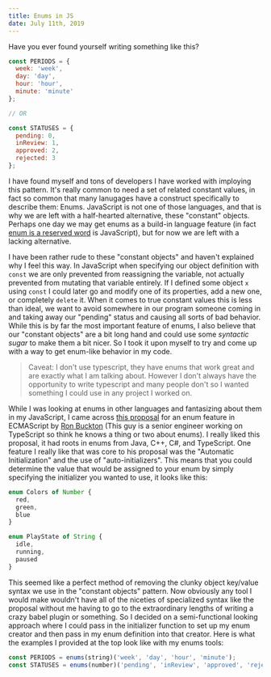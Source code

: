 ```yaml
---
title: Enums in JS
date: July 11th, 2019
---
```


Have you ever found yourself writing something like this?

```js
const PERIODS = {
  week: 'week',
  day: 'day',
  hour: 'hour',
  minute: 'minute'
};

// OR

const STATUSES = {
  pending: 0,
  inReview: 1,
  approved: 2,
  rejected: 3
};
```

I have found myself and tons of developers I have worked with imploying this pattern. It's really common to need a set of related constant values, in fact so common that many lanugages have a construct specifically to describe them: Enums. JavaScript is not one of those languages, and that is why we are left with a half-hearted alternative, these "constant" objects. Perhaps one day we may get enums as a build-in language feature (in fact [enum is a reserved word](http://www.javascripter.net/faq/reserved.htm) is JavaScript), but for now we are left with a lacking alternative.

I have been rather rude to these "constant objects" and haven't explained why I feel this way. In JavaScript when specifying our object definition with `const` we are only prevented from reassigning the variable, not actually prevented from mutating that variable entirely. If I defined some object `x` using `const` I could later go and modify one of its properties, add a new one, or completely `delete` it. When it comes to true constant values this is less than ideal, we want to avoid somewhere in our program someone coming in and taking away our "pending" status and causing all sorts of bad behavior. While this is by far the most important feature of enums, I also believe that our "constant objects" are a bit long hand and could use some *syntactic sugar* to make them a bit nicer. So I took it upon myself to try and come up with a way to get enum-like behavior in my code.

> Caveat: I don't use typescript, they have enums that work great and are exactly what I am talking about. However I don't always have the opportunity to write typescript and many people don't so I wanted something I could use in any project I worked on.

While I was looking at enums in other languages and fantasizing about them in my JavaScript, I came across [this proposal](https://github.com/rbuckton/proposal-enum) for an enum feature in ECMAScript by [Ron Buckton](https://twitter.com/rbuckton) (This guy is a senior engineer working on TypeScript so think he knows a thing or two about enums). I really liked this proposal, it had roots in enums from Java, C++, C#, and TypeScript. One feature I really like that was core to his proposal was the "Automatic Initialization" and the use of "auto-initializers". This means that you could determine the value that would be assigned to your enum by simply specifying the initializer you wanted to use, it looks like this:

```js
enum Colors of Number {
  red,
  green,
  blue
}

enum PlayState of String {
  idle,
  running,
  paused
}
```

This seemed like a perfect method of removing the clunky object key/value syntax we use in the "constant objects" pattern. Now obviously any tool I would make wouldn't have all of the niceties of specialized syntax like the proposal without me having to go to the extraordinary lengths of writing a crazy babel plugin or something. So I decided on a semi-functional looking approach where I could pass in the initializer function to set up my enum creator and then pass in my enum definition into that creator. Here is what the examples I provided at the top look like with my enums tools:

```js
const PERIODS = enums(string)('week', 'day', 'hour', 'minute');
const STATUSES = enums(number)('pending', 'inReview', 'approved', 'rejected');
```


